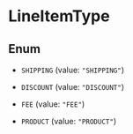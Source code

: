
# LineItemType

## Enum


* `SHIPPING` (value: `"SHIPPING"`)

* `DISCOUNT` (value: `"DISCOUNT"`)

* `FEE` (value: `"FEE"`)

* `PRODUCT` (value: `"PRODUCT"`)



